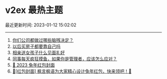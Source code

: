 # v2ex 最热主题

最近更新时间: 2023-01-12 15:02:02

--- 
1. [你们公司都做过哪些脑残决定？](https://www.v2ex.com/t/908301) 
2. [以后买房子都要靠自己吗](https://www.v2ex.com/t/908324) 
3. [相亲送女孩子什么见面礼好](https://www.v2ex.com/t/908322) 
4. [同事每天疯狂摸鱼，如果你是管理者，应该怎么应对？](https://www.v2ex.com/t/908325) 
5. [🐰 2023 兔年红包封面](https://www.v2ex.com/t/908354) 
6. [🧧[红包封面] 枫言枫语为大家精心设计兔年红包，快来领吧！🐰](https://www.v2ex.com/t/908405) 
